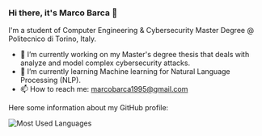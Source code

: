 ### Hi there, it's Marco Barca 👋

I'm a student of Computer Engineering & Cybersecurity Master Degree @ Politecnico di Torino, Italy.

- 🔭 I’m currently working on my Master's degree thesis that deals with analyze and model complex cybersecurity attacks.
- 🌱 I’m currently learning Machine learning for Natural Language Processing (NLP).
- 📫 How to reach me: marcobarca1995@gmail.com

Here some information about my GitHub profile:

![Most Used Languages](https://github-readme-stats.vercel.app/api/top-langs/?username=marcobarca&layout=compact&langs_count=20&theme=react&hide_border=true) 

